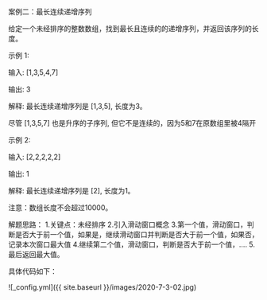 案例二：最长连续递增序列

 给定一个未经排序的整数数组，找到最长且连续的的递增序列，并返回该序列的长度。

示例 1:

 输入: [1,3,5,4,7]

 输出: 3

 解释: 最长连续递增序列是 [1,3,5], 长度为3。

 尽管 [1,3,5,7] 也是升序的子序列, 但它不是连续的，因为5和7在原数组里被4隔开

示例 2:

 输入: [2,2,2,2,2]

 输出: 1

 解释: 最长连续递增序列是 [2], 长度为1。
 
注意：数组长度不会超过10000。

解题思路：
 1.关键点：未经排序
 2.引入滑动窗口概念
 3.第一个值，滑动窗口，判断是否大于前一个值，如果是，继续滑动窗口并判断是否大于前一个值，如果否，记录本次窗口最大值
 4.继续第二个值，滑动窗口，判断是否大于前一个值，....
 5.最后返回最大值。
 
具体代码如下：

![_config.yml]({{ site.baseurl }}/images/2020-7-3-02.jpg)
